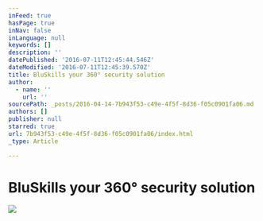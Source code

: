 ```yaml
---
inFeed: true
hasPage: true
inNav: false
inLanguage: null
keywords: []
description: ''
datePublished: '2016-07-11T12:45:44.546Z'
dateModified: '2016-07-11T12:45:39.570Z'
title: BluSkills your 360° security solution
author:
  - name: ''
    url: ''
sourcePath: _posts/2016-04-14-7b943f53-c49e-4f5f-8d36-f05c0901fa06.md
authors: []
publisher: null
starred: true
url: 7b943f53-c49e-4f5f-8d36-f05c0901fa06/index.html
_type: Article

---
```

# BluSkills your 360° security solution
![](https://s3-us-west-2.amazonaws.com/the-grid-img/p/92cba174e4c3ce59cb445ff57abda9a6e52c6e63.jpg)
